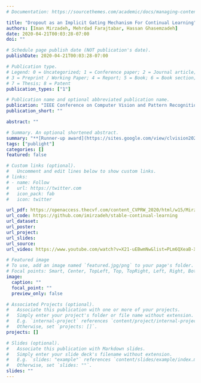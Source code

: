 ```yaml
---
# Documentation: https://sourcethemes.com/academic/docs/managing-content/

title: "Dropout as an Implicit Gating Mechanism For Continual Learning"
authors: [Iman Mirzadeh, Mehrdad Farajtabar, Hassan Ghasemzadeh]
date: 2020-04-21T00:03:28-07:00
doi: ""

# Schedule page publish date (NOT publication's date).
publishDate: 2020-04-21T00:03:28-07:00

# Publication type.
# Legend: 0 = Uncategorized; 1 = Conference paper; 2 = Journal article;
# 3 = Preprint / Working Paper; 4 = Report; 5 = Book; 6 = Book section;
# 7 = Thesis; 8 = Patent
publication_types: ["1"]

# Publication name and optional abbreviated publication name.
publication: "IEEE Conference on Computer Vision and Pattern Recognition (CVPR) Workshops 2020"
publication_short: ""

abstract: ""

# Summary. An optional shortened abstract.
summary: "**[Runner-up award](https://sites.google.com/view/clvision2020/paper-awards?authuser=0) at CVPR'20 Workshop on Continual Learning in Computer Vision**"
tags: ["publight"]
categories: []
featured: false

# Custom links (optional).
#   Uncomment and edit lines below to show custom links.
# links:
# - name: Follow
#   url: https://twitter.com
#   icon_pack: fab
#   icon: twitter

url_pdf: https://openaccess.thecvf.com/content_CVPRW_2020/html/w15/Mirzadeh_Dropout_as_an_Implicit_Gating_Mechanism_for_Continual_Learning_CVPRW_2020_paper.html
url_code: https://github.com/imirzadeh/stable-continual-learning
url_dataset:
url_poster:
url_project:
url_slides:
url_source:
url_video: https://www.youtube.com/watch?v=X21-uEBwmNw&list=PLm6QXeaB-XkAvn2FEDLGV5U9tzJYHaQUw&index=10

# Featured image
# To use, add an image named `featured.jpg/png` to your page's folder.
# Focal points: Smart, Center, TopLeft, Top, TopRight, Left, Right, BottomLeft, Bottom, BottomRight.
image:
  caption: ""
  focal_point: ""
  preview_only: false

# Associated Projects (optional).
#   Associate this publication with one or more of your projects.
#   Simply enter your project's folder or file name without extension.
#   E.g. `internal-project` references `content/project/internal-project/index.md`.
#   Otherwise, set `projects: []`.
projects: []

# Slides (optional).
#   Associate this publication with Markdown slides.
#   Simply enter your slide deck's filename without extension.
#   E.g. `slides: "example"` references `content/slides/example/index.md`.
#   Otherwise, set `slides: ""`.
slides: ""
---
```

